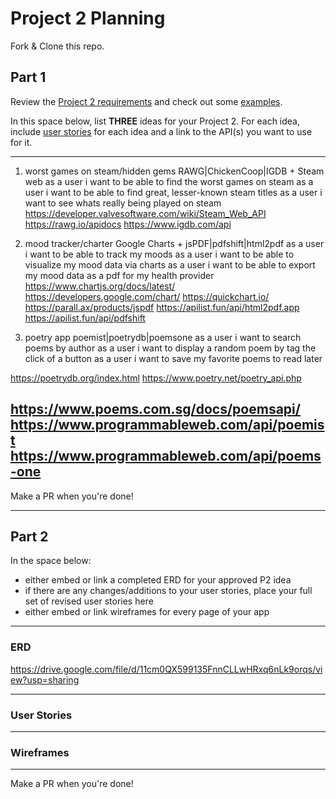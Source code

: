 # Project 2 Planning

Fork & Clone this repo.

## Part 1

Review the [Project 2 requirements](https://tmdarneille.gitbook.io/sei-ga-sea/11-projects/project-2#project-feedback-evaluation) and check out some [examples](https://www.google.com/url?q=https://tmdarneille.gitbook.io/sei-ga-sea/11-projects/past-projects/project2&sa=D&source=calendar&ust=1597596784944000&usg=AOvVaw1ihTzKFunxKsL2f6sIYdlC).

In this space below, list **THREE** ideas for your Project 2. For each idea, include [user stories](https://revelry.co/user-stories-that-dont-suck/) for each idea and a link to the API(s) you want to use for it.

--------------------------------------------------------

1. worst games on steam/hidden gems
RAWG|ChickenCoop|IGDB + Steam web
as a user i want to be able to find the worst games on steam
as a user i want to be able to find great, lesser-known steam titles
as a user i want to see whats really being played on steam
https://developer.valvesoftware.com/wiki/Steam_Web_API
https://rawg.io/apidocs
https://www.igdb.com/api


2. mood tracker/charter
Google Charts + jsPDF|pdfshift|html2pdf
as a user i want to be able to track my moods
as a user i want to be able to visualize my mood data via charts
as a user i want to be able to export my mood data as a pdf for my health provider
https://www.chartjs.org/docs/latest/
https://developers.google.com/chart/
https://quickchart.io/
https://parall.ax/products/jspdf
https://apilist.fun/api/html2pdf.app
https://apilist.fun/api/pdfshift

3. poetry app
poemist|poetrydb|poemsone
as a user i want to search poems by author
as a user i want to display a random poem by tag the click of a button
as a user i want to save my favorite poems to read later

https://poetrydb.org/index.html
https://www.poetry.net/poetry_api.php

https://www.poems.com.sg/docs/poemsapi/
https://www.programmableweb.com/api/poemist
https://www.programmableweb.com/api/poems-one
---------------------------------------------------------

Make a PR when you're done!

---

## Part 2

In the space below:
* either embed or link a completed ERD for your approved P2 idea
* if there are any changes/additions to your user stories, place your full set of revised user stories here
* either embed or link wireframes for every page of your app

----------------------------------------------------------
### ERD
https://drive.google.com/file/d/11cm0QX599135FnnCLLwHRxq6nLk9orqs/view?usp=sharing

----------------------------------------------------------
### User Stories

----------------------------------------------------------
### Wireframes

----------------------------------------------------------

Make a PR when you're done!
